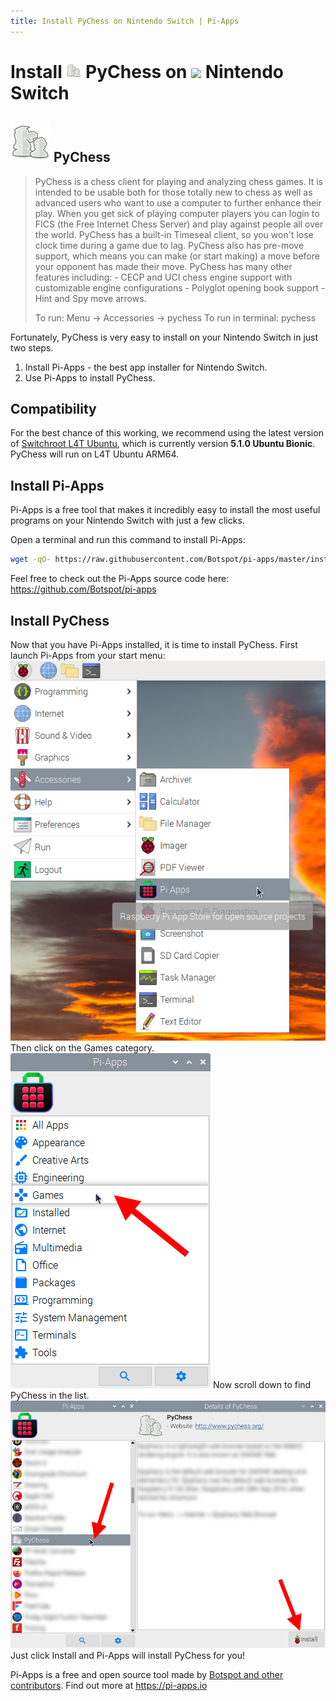 ```yaml
---
title: Install PyChess on Nintendo Switch | Pi-Apps
---
```

<div class="simple-install-content content">

# Install <img src="/img/app-icons/PyChess/icon-64.png" height=24> PyChess on <img src=https://switchroot.org/logo.png height=24> Nintendo Switch

## <img src="/img/app-icons/PyChess/icon-64.png"> PyChess
> PyChess is a chess client for playing and analyzing chess games. It is intended to be usable both for those totally new to chess as well as advanced users who want to use a computer to further enhance their play.
> When you get sick of playing computer players you can login to FICS (the Free Internet Chess Server) and play against people all over the world. PyChess has a built-in Timeseal client, so you won't lose clock time during a game due to lag. PyChess also has pre-move support, which means you can make (or start making) a move before your opponent has made their move.
> PyChess has many other features including: - CECP and UCI chess engine support with customizable engine configurations - Polyglot opening book support - Hint and Spy move arrows.
> 
> 
> To run: Menu -> Accessories -> pychess
> To run in terminal: pychess

Fortunately, PyChess is very easy to install on your Nintendo Switch in just two steps.
1. Install Pi-Apps - the best app installer for Nintendo Switch.
2. Use Pi-Apps to install PyChess.
</div>
<div class="simple-install-content content">

## Compatibility
For the best chance of this working, we recommend using the latest version of [Switchroot L4T Ubuntu](https://wiki.switchroot.org/en/Linux/Ubuntu-Install-Guide), which is currently version **5.1.0 Ubuntu Bionic**.
PyChess will run on L4T Ubuntu ARM64.
</div>
<div class="simple-install-content content">

## Install Pi-Apps

Pi-Apps is a free tool that makes it incredibly easy to install the most useful programs on your Nintendo Switch with just a few clicks.

Open a terminal and run this command to install Pi-Apps:
```bash
wget -qO- https://raw.githubusercontent.com/Botspot/pi-apps/master/install | bash
```
Feel free to check out the Pi-Apps source code here: https://github.com/Botspot/pi-apps
</div>
<div class="simple-install-content content">

## Install PyChess

Now that you have Pi-Apps installed, it is time to install PyChess.
First launch Pi-Apps from your start menu:
<img src="/img/start-menu.png">
Then click on the Games category.
<img src="/img/category-selections/Games.png">
Now scroll down to find PyChess in the list.
<img src="/img/app-icons/PyChess/app-selection.png">
Just click Install and Pi-Apps will install PyChess for you!
</div>
<div class="simple-install-content content">

Pi-Apps is a free and open source tool made by [Botspot and other contributors](/about/#contributors). Find out more at https://pi-apps.io
</div>
